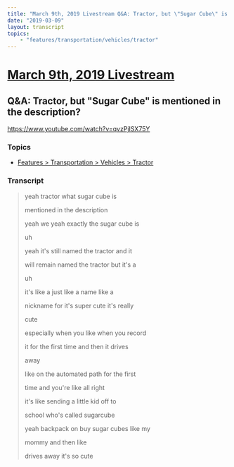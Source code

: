 ```yaml
---
title: "March 9th, 2019 Livestream Q&A: Tractor, but \"Sugar Cube\" is mentioned in the description?"
date: "2019-03-09"
layout: transcript
topics:
    - "features/transportation/vehicles/tractor"
---
```

# [March 9th, 2019 Livestream](../2019-03-09.md)
## Q&A: Tractor, but "Sugar Cube" is mentioned in the description?
https://www.youtube.com/watch?v=qvzPjISX75Y

### Topics
* [Features > Transportation > Vehicles > Tractor](../topics/features/transportation/vehicles/tractor.md)

### Transcript

> yeah tractor what sugar cube is
>
> mentioned in the description
>
> yeah we yeah exactly the sugar cube is
>
> uh
>
> yeah it's still named the tractor and it
>
> will remain named the tractor but it's a
>
> uh
>
> it's like a just like a name like a
>
> nickname for it's super cute it's really
>
> cute
>
> especially when you like when you record
>
> it for the first time and then it drives
>
> away
>
> like on the automated path for the first
>
> time and you're like all right
>
> it's like sending a little kid off to
>
> school who's called sugarcube
>
> yeah backpack on buy sugar cubes like my
>
> mommy and then like
>
> drives away it's so cute
